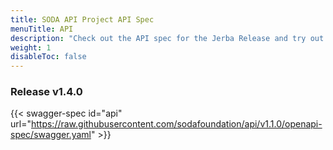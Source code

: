 ```yaml
---
title: SODA API Project API Spec
menuTitle: API
description: "Check out the API spec for the Jerba Release and try out the APIs without having to install the system."
weight: 1
disableToc: false
---
```

### Release v1.4.0  

{{< swagger-spec id="api" url="https://raw.githubusercontent.com/sodafoundation/api/v1.1.0/openapi-spec/swagger.yaml" >}}


